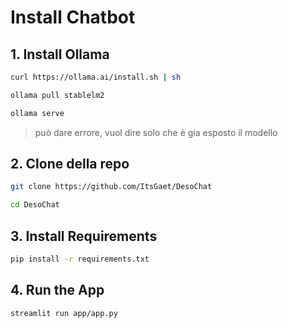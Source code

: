 # Install Chatbot

## 1. Install Ollama

```bash
curl https://ollama.ai/install.sh | sh
```

```bash
ollama pull stablelm2
```

```bash
ollama serve
```

>può dare errore, vuol dire solo che è gia esposto il modello

## 2. Clone della repo

```bash
git clone https://github.com/ItsGaet/DesoChat
```

```bash
cd DesoChat
```

## 3. Install Requirements

```bash
pip install -r requirements.txt
```

## 4. Run the App

```bash
streamlit run app/app.py
```
